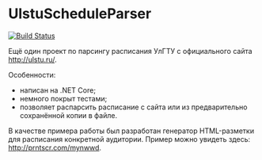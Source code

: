 # UlstuScheduleParser

[![Build Status](https://travis-ci.org/vladdy-moses/UlstuScheduleParser.svg?branch=master)](https://travis-ci.org/vladdy-moses/UlstuScheduleParser)

Ещё один проект по парсингу расписания УлГТУ с официального сайта http://ulstu.ru/.

Особенности:
- написан на .NET Core;
- немного покрыт тестами;
- позволяет распарсить расписание с сайта или из предварительно сохранённой копии в файле.

В качестве примера работы был разработан генератор HTML-разметки для расписания конкретной аудитории.
Пример можно увидеть здесь: http://prntscr.com/mynwwd.
